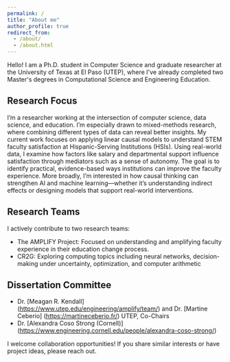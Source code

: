 ```yaml
---
permalink: /
title: "About me"
author_profile: true
redirect_from: 
  - /about/
  - /about.html
---
```



Hello! I am a Ph.D. student in Computer Science and graduate researcher at the University of Texas at El Paso (UTEP), where I've already completed two Master's degrees in Computational Science and Engineering Education.

## Research Focus
I’m a researcher working at the intersection of computer science, data science, and education. I’m especially drawn to mixed-methods research, where combining different types of data can reveal better insights. My current work focuses on applying linear causal models to understand STEM faculty satisfaction at Hispanic-Serving Institutions (HSIs). Using real-world data, I examine how factors like salary and departmental support influence satisfaction through mediators such as a sense of autonomy. The goal is to identify practical, evidence-based ways institutions can improve the faculty experience. More broadly, I’m interested in how causal thinking can strengthen AI and machine learning—whether it’s understanding indirect effects or designing models that support real-world interventions. 

## Research Teams
I actively contribute to two research teams:

* The AMPLIFY Project: Focused on understanding and amplifying faculty experience in their education change process. 
* CR2G: Exploring computing topics including neural networks, decision-making under uncertainty, optimization, and computer arithmetic


## Dissertation Committee
* Dr. [Meagan R. Kendall] (https://www.utep.edu/engineering/amplify/team/) and Dr. [Martine Ceberio] (https://martineceberio.fr/) UTEP, Co-Chairs
* Dr. [Alexandra Coso Strong (Cornell)] (https://www.engineering.cornell.edu/people/alexandra-coso-strong/)

I welcome collaboration opportunities! If you share similar interests or have project ideas, please reach out.
